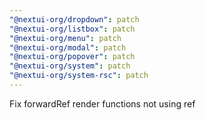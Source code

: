 ```yaml
---
"@nextui-org/dropdown": patch
"@nextui-org/listbox": patch
"@nextui-org/menu": patch
"@nextui-org/modal": patch
"@nextui-org/popover": patch
"@nextui-org/system": patch
"@nextui-org/system-rsc": patch
---
```


Fix forwardRef render functions not using ref
